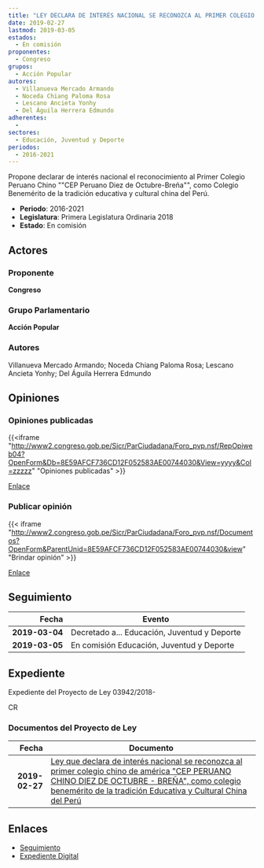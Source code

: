 ```yaml
---
title: "LEY DECLARA DE INTERÉS NACIONAL SE RECONOZCA AL PRIMER COLEGIO CHINO DE AMÉRICA 'CEP PERUANO CHINO DIEZ DE OCTUBRE-BREÑA', COMO COLEGIO BENEMÉRITO DE LA TRADICIÓN EDUCATIVA Y CULTURAL CHINA DEL PERÚ"
date: 2019-02-27
lastmod: 2019-03-05
estados: 
  - En comisión
proponentes: 
  - Congreso
grupos: 
  - Acción Popular
autores: 
  - Villanueva Mercado Armando
  - Noceda Chiang Paloma Rosa
  - Lescano Ancieta Yonhy
  - Del Águila Herrera Edmundo
adherentes: 
  - 
sectores: 
  - Educación, Juventud y Deporte
periodos: 
  - 2016-2021
---
```


Propone declarar de interés nacional el reconocimiento al Primer Colegio Peruano Chino ""CEP Peruano Diez de Octubre-Breña"", como Colegio Benemérito de la tradición educativa y cultural china del Perú.

- **Periodo**: 2016-2021
- **Legislatura**: Primera Legislatura Ordinaria 2018
- **Estado**: En comisión

## Actores

### Proponente

**Congreso**

### Grupo Parlamentario

**Acción Popular**

### Autores

Villanueva Mercado Armando; Noceda Chiang Paloma Rosa; Lescano Ancieta Yonhy; Del Águila Herrera Edmundo


## Opiniones

### Opiniones publicadas

{{<iframe "http://www2.congreso.gob.pe/Sicr/ParCiudadana/Foro_pvp.nsf/RepOpiweb04?OpenForm&Db=8E59AFCF736CD12F052583AE00744030&View=yyyy&Col=zzzzz" "Opiniones publicadas" >}}

[Enlace](http://www2.congreso.gob.pe/Sicr/ParCiudadana/Foro_pvp.nsf/RepOpiweb04?OpenForm&Db=8E59AFCF736CD12F052583AE00744030&View=yyyy&Col=zzzzz)
### Publicar opinión

{{< iframe "http://www2.congreso.gob.pe/Sicr/ParCiudadana/Foro_pvp.nsf/Documentos?OpenForm&ParentUnid=8E59AFCF736CD12F052583AE00744030&view" "Brindar opinión" >}}

[Enlace](http://www2.congreso.gob.pe/Sicr/ParCiudadana/Foro_pvp.nsf/Documentos?OpenForm&ParentUnid=8E59AFCF736CD12F052583AE00744030&view)

## Seguimiento

| Fecha | Evento |
|------:|--------|
| **2019-03-04** | Decretado a... Educación, Juventud y Deporte|
| **2019-03-05** | En comisión Educación, Juventud y Deporte|


## Expediente

Expediente del Proyecto de Ley 03942/2018-

CR


### Documentos del Proyecto de Ley

| Fecha | Documento |
|------:|--------|
| **2019-02-27** | [Ley que declara de interés nacional se reconozca al primer colegio chino de américa "CEP PERUANO CHINO DIEZ DE OCTUBRE - BREÑA", como colegio benemérito de la tradición Educativa y Cultural China del Perú](http://www.leyes.congreso.gob.pe/Documentos/2016_2021/Proyectos_de_Ley_y_de_Resoluciones_Legislativas/PL0394220190227.pdf) |

## Enlaces 

- [Seguimiento](http://www2.congreso.gob.pehttp://www2.congreso.gob.pe/Sicr/TraDocEstProc/CLProLey2016.nsf/f7fff46988ca05b1052578e100829cc7/7b91663f6a15cf8e052583ae0074ac9d?OpenDocument)
- [Expediente Digital](http://www2.congreso.gob.pehttp://www2.congreso.gob.pe/Sicr/TraDocEstProc/CLProLey2016.nsf/f7fff46988ca05b1052578e100829cc7/7b91663f6a15cf8e052583ae0074ac9d?OpenDocument&Click=05257FB7005EB655.eb71d0cf91d8294e05256cdf006b5706/$Body/0.1C6C)
